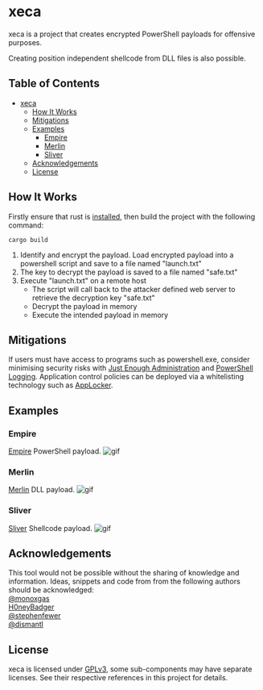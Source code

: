 # xeca
xeca is a project that creates encrypted PowerShell payloads for offensive purposes.

Creating position independent shellcode from DLL files is also possible.

## Table of Contents
- [xeca](#xeca)
  * [How It Works](#how-it-works)
  * [Mitigations](#mitigations)
  * [Examples](#examples)
    + [Empire](#empire)
    + [Merlin](#merlin)
    + [Sliver](#sliver)
  * [Acknowledgements](#acknowledgements)
  * [License](#license)

## How It Works
Firstly ensure that rust is [installed](https://www.rust-lang.org/tools/install), then build the project with the following command:
```
cargo build
```
1. Identify and encrypt the payload. Load encrypted payload into a powershell script and save to a file named "launch.txt"
3. The key to decrypt the payload is saved to a file named "safe.txt"
3. Execute "launch.txt" on a remote host
   - The script will call back to the attacker defined web server to retrieve the decryption key "safe.txt"
   - Decrypt the payload in memory
   - Execute the intended payload in memory

## Mitigations
If users must have access to programs such as powershell.exe, consider minimising security risks with [Just Enough Administration](https://docs.microsoft.com/en-us/powershell/scripting/learn/remoting/jea/overview?view=powershell-7) and [PowerShell Logging](https://docs.microsoft.com/en-us/powershell/scripting/windows-powershell/wmf/whats-new/script-logging?view=powershell-7). Application control policies can be deployed via a whitelisting technology such as [AppLocker](https://docs.microsoft.com/en-us/windows/security/threat-protection/windows-defender-application-control/applocker/applocker-overview).

## Examples
### Empire
[Empire](https://github.com/bc-security/empire) PowerShell payload.
![gif](https://github.com/postrequest/storage/blob/master/xeca/empire.gif?raw=true)

### Merlin
[Merlin](https://github.com/Ne0nd0g/merlin) DLL payload.
![gif](https://github.com/postrequest/storage/blob/master/xeca/merlin.gif?raw=true)

### Sliver
[Sliver](https://github.com/BishopFox/sliver) Shellcode payload.
![gif](https://github.com/postrequest/storage/blob/master/xeca/sliver.gif?raw=true)

## Acknowledgements
This tool would not be possible without the sharing of knowledge and information. Ideas, snippets and code from from the following authors should be acknowledged:  
[@monoxgas](https://github.com/monoxgas)  
[H0neyBadger](https://github.com/H0neyBadger)  
[@stephenfewer](https://github.com/stephenfewer)  
[@dismantl](https://github.com/dismantl)  

## License
xeca is licensed under [GPLv3](https://www.gnu.org/licenses/gpl-3.0.en.html), some sub-components may have separate licenses. See their respective references in this project for details.
